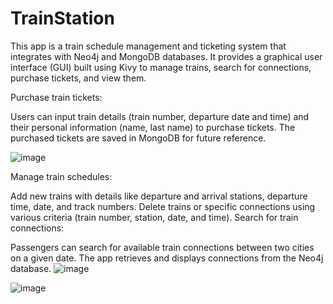 # TrainStation
This app is a train schedule management and ticketing system that integrates with Neo4j and MongoDB databases. It provides a graphical user interface (GUI) built using Kivy to manage trains, search for connections, purchase tickets, and view them.

Purchase train tickets:

Users can input train details (train number, departure date and time) and their personal information (name, last name) to purchase tickets.
The purchased tickets are saved in MongoDB for future reference.

![image](https://github.com/user-attachments/assets/89ebdd5a-f8b3-40e8-99c1-0b68921880ac)

Manage train schedules:

Add new trains with details like departure and arrival stations, departure time, date, and track numbers.
Delete trains or specific connections using various criteria (train number, station, date, and time).
Search for train connections:




Passengers can search for available train connections between two cities on a given date.
The app retrieves and displays connections from the Neo4j database.
![image](https://github.com/user-attachments/assets/2185d869-0526-4987-86a4-291b10863477)

![image](https://github.com/user-attachments/assets/6a9f7cb2-bbac-445e-9a53-fb5e14a525e7)
